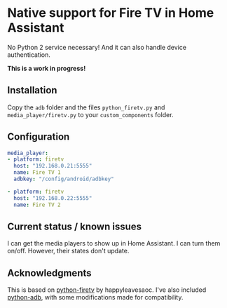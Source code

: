 # Native support for Fire TV in Home Assistant

No Python 2 service necessary!  And it can also handle device authentication.

**This is a work in progress!**


## Installation

Copy the `adb` folder and the files `python_firetv.py` and `media_player/firetv.py` to your `custom_components` folder.


## Configuration

```yaml
media_player:
- platform: firetv
  host: "192.168.0.21:5555"
  name: Fire TV 1
  adbkey: "/config/android/adbkey"

- platform: firetv
  host: "192.168.0.22:5555"
  name: Fire TV 2
```


## Current status / known issues

I can get the media players to show up in Home Assistant.  I can turn them on/off.  However, their states don't update.


## Acknowledgments

This is based on [python-firetv](https://github.com/happyleavesaoc/python-firetv) by happyleavesaoc.  I've also included [python-adb](https://github.com/google/python-adb), with some modifications made for compatibility.
